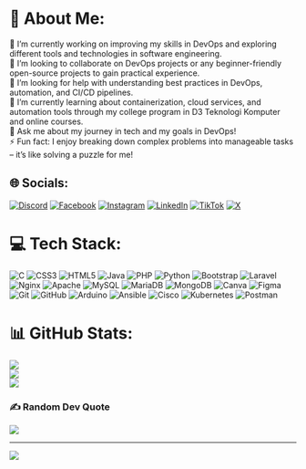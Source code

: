 # 💫 About Me:
🔭 I’m currently working on improving my skills in DevOps and exploring different tools and technologies in software engineering.<br>👯 I’m looking to collaborate on DevOps projects or any beginner-friendly open-source projects to gain practical experience.<br>🤝 I’m looking for help with understanding best practices in DevOps, automation, and CI/CD pipelines.<br>🌱 I’m currently learning about containerization, cloud services, and automation tools through my college program in D3 Teknologi Komputer and online courses.<br>💬 Ask me about my journey in tech and my goals in DevOps!<br>⚡ Fun fact: I enjoy breaking down complex problems into manageable tasks – it’s like solving a puzzle for me!


## 🌐 Socials:
[![Discord](https://img.shields.io/badge/Discord-%237289DA.svg?logo=discord&logoColor=white)](https://discord.gg/https://discord.gg/VgdAAwj4) [![Facebook](https://img.shields.io/badge/Facebook-%231877F2.svg?logo=Facebook&logoColor=white)](https://facebook.com/RefaelPangaribuan) [![Instagram](https://img.shields.io/badge/Instagram-%23E4405F.svg?logo=Instagram&logoColor=white)](https://instagram.com/refaelpangaribuan) [![LinkedIn](https://img.shields.io/badge/LinkedIn-%230077B5.svg?logo=linkedin&logoColor=white)](https://linkedin.com/in/RefaelPangaribuan) [![TikTok](https://img.shields.io/badge/TikTok-%23000000.svg?logo=TikTok&logoColor=white)](https://tiktok.com/@RefaelPangaribuan) [![X](https://img.shields.io/badge/X-black.svg?logo=X&logoColor=white)](https://x.com/FallNotGood) 

# 💻 Tech Stack:
![C](https://img.shields.io/badge/c-%2300599C.svg?style=plastic&logo=c&logoColor=white) ![CSS3](https://img.shields.io/badge/css3-%231572B6.svg?style=plastic&logo=css3&logoColor=white) ![HTML5](https://img.shields.io/badge/html5-%23E34F26.svg?style=plastic&logo=html5&logoColor=white) ![Java](https://img.shields.io/badge/java-%23ED8B00.svg?style=plastic&logo=openjdk&logoColor=white) ![PHP](https://img.shields.io/badge/php-%23777BB4.svg?style=plastic&logo=php&logoColor=white) ![Python](https://img.shields.io/badge/python-3670A0?style=plastic&logo=python&logoColor=ffdd54) ![Bootstrap](https://img.shields.io/badge/bootstrap-%238511FA.svg?style=plastic&logo=bootstrap&logoColor=white) ![Laravel](https://img.shields.io/badge/laravel-%23FF2D20.svg?style=plastic&logo=laravel&logoColor=white) ![Nginx](https://img.shields.io/badge/nginx-%23009639.svg?style=plastic&logo=nginx&logoColor=white) ![Apache](https://img.shields.io/badge/apache-%23D42029.svg?style=plastic&logo=apache&logoColor=white) ![MySQL](https://img.shields.io/badge/mysql-4479A1.svg?style=plastic&logo=mysql&logoColor=white) ![MariaDB](https://img.shields.io/badge/MariaDB-003545?style=plastic&logo=mariadb&logoColor=white) ![MongoDB](https://img.shields.io/badge/MongoDB-%234ea94b.svg?style=plastic&logo=mongodb&logoColor=white) ![Canva](https://img.shields.io/badge/Canva-%2300C4CC.svg?style=plastic&logo=Canva&logoColor=white) ![Figma](https://img.shields.io/badge/figma-%23F24E1E.svg?style=plastic&logo=figma&logoColor=white) ![Git](https://img.shields.io/badge/git-%23F05033.svg?style=plastic&logo=git&logoColor=white) ![GitHub](https://img.shields.io/badge/github-%23121011.svg?style=plastic&logo=github&logoColor=white) ![Arduino](https://img.shields.io/badge/-Arduino-00979D?style=plastic&logo=Arduino&logoColor=white) ![Ansible](https://img.shields.io/badge/ansible-%231A1918.svg?style=plastic&logo=ansible&logoColor=white) ![Cisco](https://img.shields.io/badge/cisco-%23049fd9.svg?style=plastic&logo=cisco&logoColor=black) ![Kubernetes](https://img.shields.io/badge/kubernetes-%23326ce5.svg?style=plastic&logo=kubernetes&logoColor=white) ![Postman](https://img.shields.io/badge/Postman-FF6C37?style=plastic&logo=postman&logoColor=white)
# 📊 GitHub Stats:
![](https://github-readme-stats.vercel.app/api?username=Refael-Pangaribuan&theme=dark&hide_border=false&include_all_commits=true&count_private=true)<br/>
![](https://github-readme-streak-stats.herokuapp.com/?user=Refael-Pangaribuan&theme=dark&hide_border=false)<br/>
![](https://github-readme-stats.vercel.app/api/top-langs/?username=Refael-Pangaribuan&theme=dark&hide_border=false&include_all_commits=true&count_private=true&layout=compact)

### ✍️ Random Dev Quote
![](https://quotes-github-readme.vercel.app/api?type=horizontal&theme=radical)

---
[![](https://visitcount.itsvg.in/api?id=Refael-Pangaribuan&icon=5&color=0)](https://visitcount.itsvg.in)

<!-- Proudly created with GPRM ( https://gprm.itsvg.in ) -->
